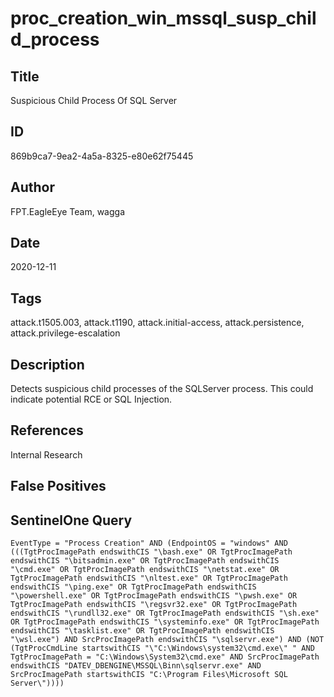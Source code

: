 # proc_creation_win_mssql_susp_child_process

## Title
Suspicious Child Process Of SQL Server

## ID
869b9ca7-9ea2-4a5a-8325-e80e62f75445

## Author
FPT.EagleEye Team, wagga

## Date
2020-12-11

## Tags
attack.t1505.003, attack.t1190, attack.initial-access, attack.persistence, attack.privilege-escalation

## Description
Detects suspicious child processes of the SQLServer process. This could indicate potential RCE or SQL Injection.

## References
Internal Research

## False Positives


## SentinelOne Query
```
EventType = "Process Creation" AND (EndpointOS = "windows" AND (((TgtProcImagePath endswithCIS "\bash.exe" OR TgtProcImagePath endswithCIS "\bitsadmin.exe" OR TgtProcImagePath endswithCIS "\cmd.exe" OR TgtProcImagePath endswithCIS "\netstat.exe" OR TgtProcImagePath endswithCIS "\nltest.exe" OR TgtProcImagePath endswithCIS "\ping.exe" OR TgtProcImagePath endswithCIS "\powershell.exe" OR TgtProcImagePath endswithCIS "\pwsh.exe" OR TgtProcImagePath endswithCIS "\regsvr32.exe" OR TgtProcImagePath endswithCIS "\rundll32.exe" OR TgtProcImagePath endswithCIS "\sh.exe" OR TgtProcImagePath endswithCIS "\systeminfo.exe" OR TgtProcImagePath endswithCIS "\tasklist.exe" OR TgtProcImagePath endswithCIS "\wsl.exe") AND SrcProcImagePath endswithCIS "\sqlservr.exe") AND (NOT (TgtProcCmdLine startswithCIS "\"C:\Windows\system32\cmd.exe\" " AND TgtProcImagePath = "C:\Windows\System32\cmd.exe" AND SrcProcImagePath endswithCIS "DATEV_DBENGINE\MSSQL\Binn\sqlservr.exe" AND SrcProcImagePath startswithCIS "C:\Program Files\Microsoft SQL Server\"))))

```